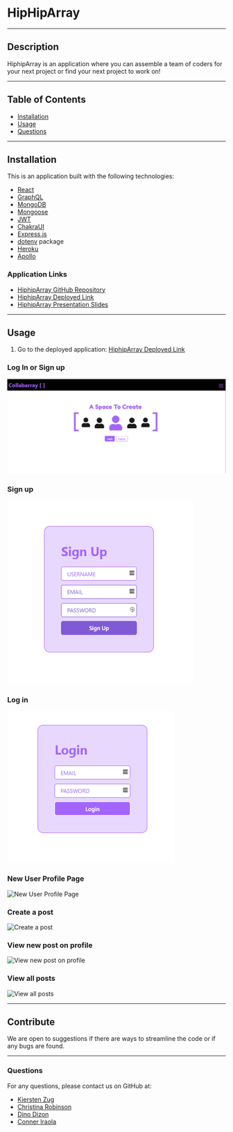 # HipHipArray

---

## Description

HiphipArray is an application where you can assemble a team of coders for your next project or find your next project to work on!

---

## Table of Contents

- [Installation](#installation)
- [Usage](#usage)
- [Questions](#questions)

---

## Installation

This is an application built with the following technologies:

- [React](https://reactjs.org/)
- [GraphQL](https://graphql.org/)
- [MongoDB](https://www.mongodb.com/)
- [Mongoose](https://mongoosejs.com/docs/)
- [JWT](https://www.npmjs.com/package/jwt)
- [ChakraUI](https://chakra-ui.com/)
- [Express.js](https://www.npmjs.com/package/express)
- [dotenv](https://www.npmjs.com/package/dotenv) package
- [Heroku](https://signup.heroku.com/)
- [Apollo](https://www.apollographql.com/)

### Application Links

- [HiphipArray GitHub Repository](https://github.com/ChannellNumber5/hiphipArray)
- [HiphipArray Deployed Link](https://collabarray.herokuapp.com/)
- [HiphipArray Presentation Slides](https://docs.google.com/presentation/d/1lcyIkxVUGP66AxXJNqgvg_LhfFYvncqgzRxwIED9uBI/edit?usp=sharing)

---

## Usage

1. Go to the deployed application: [HiphipArray Deployed Link](https://collabarray.herokuapp.com/)

### Log In or Sign up

![Log In or Sign up](/client/src/assets/WelcomePage.png)

### Sign up

![Sign up](/client/src/assets/Signup.png)

### Log in

![Log in](/client/src/assets/Login.png)

### New User Profile Page

![New User Profile Page](/assets/images/4_logged_in.png)

### Create a post

![Create a post](/assets/images/5_create_post.png)

### View new post on profile

![View new post on profile](/assets/images/6_New_post.png)

### View all posts

![View all posts](/assets/images/8_Home_View_All_Posts.png)

---

## Contribute
We are open to suggestions if there are ways to streamline the code or if any bugs are found.

---

### Questions

For any questions, please contact us on GitHub at:

- [Kiersten Zug](https://github.com/Kzug)
- [Christina Robinson](https://github.com/ChannellNumber5)
- [Dino Dizon](https://github.com/Pillifino)
- [Conner Iraola](https://github.com/conneriraola)
